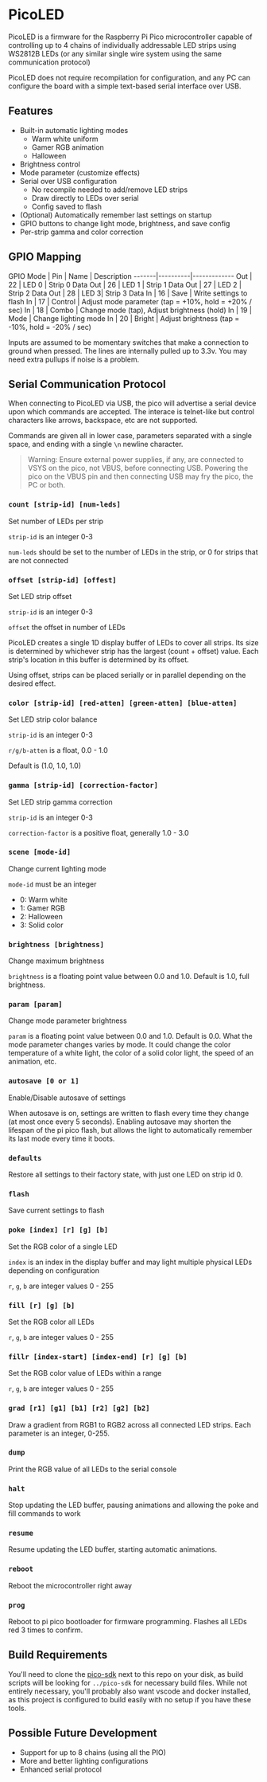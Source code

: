 # PicoLED
PicoLED is a firmware for the Raspberry Pi Pico microcontroller capable of
controlling up to 4 chains of individually addressable LED strips using WS2812B 
LEDs (or any similar single wire system using the same communication protocol)

PicoLED does not require recompilation for configuration, and any PC can configure
the board with a simple text-based serial interface over USB.

## Features
- Built-in automatic lighting modes
  - Warm white uniform
  - Gamer RGB animation
  - Halloween
- Brightness control
- Mode parameter (customize effects)
- Serial over USB configuration
  - No recompile needed to add/remove LED strips
  - Draw directly to LEDs over serial
  - Config saved to flash
- (Optional) Automatically remember last settings on startup
- GPIO buttons to change light mode, brightness, and save config
- Per-strip gamma and color correction

## GPIO Mapping 

GPIO Mode | Pin | Name | Description
-------|----------|-------------
Out | 22 | LED 0 | Strip 0 Data
Out | 26 | LED 1 | Strip 1 Data
Out | 27 | LED 2 | Strip 2 Data
Out | 28 | LED 3| Strip 3 Data
In  | 16 | Save | Write settings to flash
In  | 17 | Control | Adjust mode parameter (tap = +10%, hold = +20% / sec)
In  | 18 | Combo | Change mode (tap), Adjust brightness (hold)
In  | 19 | Mode | Change lighting mode
In  | 20 | Bright | Adjust brightness (tap = -10%, hold = -20% / sec)

Inputs are assumed to be momentary switches that make a connection to ground when pressed. The lines are internally pulled up to 3.3v. You may need extra pullups if noise is a problem.

## Serial Communication Protocol

When connecting to PicoLED via USB, the pico will advertise a serial device upon which commands are accepted. The interace is telnet-like but control characters like arrows, backspace, etc are not supported.

Commands are given all in lower case, parameters separated with a single space, and ending with a single `\n` newline character.

> Warning: Ensure external power supplies, if any, are connected to VSYS on the pico, not VBUS, before connecting USB. Powering the pico on the VBUS pin and then connecting USB may fry the pico, the PC or both.

### `count [strip-id] [num-leds]`
Set number of LEDs per strip

`strip-id` is an integer 0-3

`num-leds` should be set to the number of LEDs in the strip, or 0 for strips that are not connected

### `offset [strip-id] [offest]`
Set LED strip offset

`strip-id` is an integer 0-3

`offset` the offset in number of LEDs

PicoLED creates a single 1D display buffer of LEDs to cover all strips. Its size is determined by whichever strip has the largest (count + offset) value. Each strip's location in this buffer is determined by its offset.

Using offset, strips can be placed serially or in parallel depending on the desired effect.

### `color [strip-id] [red-atten] [green-atten] [blue-atten]`
Set LED strip color balance

`strip-id` is an integer 0-3

`r/g/b-atten` is a float, 0.0 - 1.0

Default is (1.0, 1.0, 1.0)

### `gamma [strip-id] [correction-factor]`
Set LED strip gamma correction

`strip-id` is an integer 0-3

`correction-factor` is a positive float, generally 1.0 - 3.0

### `scene [mode-id]`
Change current lighting mode

`mode-id` must be an integer
- 0: Warm white
- 1: Gamer RGB
- 2: Halloween
- 3: Solid color

### `brightness [brightness]`
Change maximum brightness

`brightness` is a floating point value between 0.0 and 1.0. Default is 1.0, full brightness.

### `param [param]`
Change mode parameter brightness

`param` is a floating point value between 0.0 and 1.0. Default is 0.0. What the mode parameter changes varies by mode. It could change the color temperature of a white light, the color of a solid color light, the speed of an animation, etc.

### `autosave [0 or 1]`
Enable/Disable autosave of settings

When autosave is on, settings are written to flash every time they change (at most once every 5 seconds). Enabling autosave may shorten the lifespan of the pi pico flash, but allows the light to automatically remember its last mode every time it boots.

### `defaults`
Restore all settings to their factory state, with just one LED on strip id 0.

### `flash`
Save current settings to flash

### `poke [index] [r] [g] [b]`
Set the RGB color of a single LED

`index` is an index in the display buffer and may light multiple physical LEDs depending on configuration

`r`, `g`, `b` are integer values 0 - 255

### `fill [r] [g] [b]`
Set the RGB color all LEDs

`r`, `g`, `b` are integer values 0 - 255

### `fillr [index-start] [index-end] [r] [g] [b]`
Set the RGB color value of LEDs within a range

`r`, `g`, `b` are integer values 0 - 255

### `grad [r1] [g1] [b1] [r2] [g2] [b2]`
Draw a gradient from RGB1 to RGB2 across all connected LED strips. Each parameter is an integer, 0-255.

### `dump`
Print the RGB value of all LEDs to the serial console

### `halt`
Stop updating the LED buffer, pausing animations and allowing the poke and fill commands to work

### `resume`
Resume updating the LED buffer, starting automatic animations.

### `reboot`
Reboot the microcontroller right away

### `prog`

Reboot to pi pico bootloader for firmware programming. Flashes all LEDs red 3 times to confirm.

## Build Requirements
You'll need to clone the [pico-sdk](https://github.com/raspberrypi/pico-sdk) next to this repo on your disk, as build scripts will be looking for `../pico-sdk` for necessary build files. While not entirely necessary, you'll probably also want vscode and docker installed, as this project is configured to build easily with no setup if you have these tools.

## Possible Future Development
- Support for up to 8 chains (using all the PIO)
- More and better lighting configurations
- Enhanced serial protocol